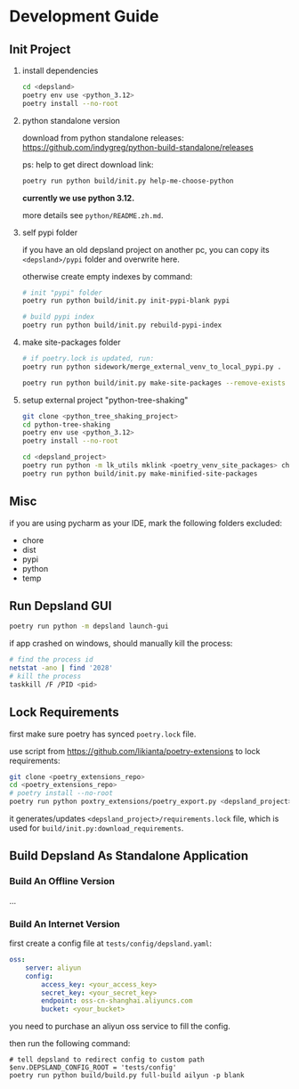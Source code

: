 # Development Guide

## Init Project

1.  install dependencies

    ```sh
    cd <depsland>
    poetry env use <python_3.12>
    poetry install --no-root
    ```

2.  python standalone version

    download from python standalone releases: 
    https://github.com/indygreg/python-build-standalone/releases
    
    ps: help to get direct download link:

    ```sh
    poetry run python build/init.py help-me-choose-python
    ```

    **currently we use python 3.12.**

    more details see `python/README.zh.md`.

3.  self pypi folder

    if you have an old depsland project on another pc, you can copy its 
    `<depsland>/pypi` folder and overwrite here.

    otherwise create empty indexes by command:

    ```sh
    # init "pypi" folder
    poetry run python build/init.py init-pypi-blank pypi
    
    # build pypi index
    poetry run python build/init.py rebuild-pypi-index
    ```

3.  make site-packages folder

    ```sh
    # if poetry.lock is updated, run:
    poetry run python sidework/merge_external_venv_to_local_pypi.py .
    
    poetry run python build/init.py make-site-packages --remove-exists
    ```

5.  setup external project "python-tree-shaking"

    ```sh
    git clone <python_tree_shaking_project>
    cd python-tree-shaking
    poetry env use <python_3.12>
    poetry install --no-root
    
    cd <depsland_project>
    poetry run python -m lk_utils mklink <poetry_venv_site_packages> chore/venv
    poetry run python build/init.py make-minified-site-packages
    ```

## Misc

if you are using pycharm as your IDE, mark the following folders excluded:

- chore
- dist
- pypi
- python
- temp

## Run Depsland GUI

```sh
poetry run python -m depsland launch-gui
```

if app crashed on windows, should manually kill the process:

```sh
# find the process id
netstat -ano | find '2028'
# kill the process
taskkill /F /PID <pid>
```

## Lock Requirements

first make sure poetry has synced `poetry.lock` file.

use script from https://github.com/likianta/poetry-extensions to lock 
requirements:

```sh
git clone <poetry_extensions_repo>
cd <poetry_extensions_repo>
# poetry install --no-root
poetry run python poxtry_extensions/poetry_export.py <depsland_project>
```

it generates/updates `<depsland_project>/requirements.lock` file, which is used 
for `build/init.py:download_requirements`.

## Build Depsland As Standalone Application

### Build An Offline Version

...

### Build An Internet Version

first create a config file at `tests/config/depsland.yaml`:

```yaml
oss:
    server: aliyun
    config:
        access_key: <your_access_key>
        secret_key: <your_secret_key>
        endpoint: oss-cn-shanghai.aliyuncs.com
        bucket: <your_bucket>
```

you need to purchase an aliyun oss service to fill the config.

then run the following command:

```nushell
# tell depsland to redirect config to custom path
$env.DEPSLAND_CONFIG_ROOT = 'tests/config'
poetry run python build/build.py full-build ailyun -p blank
```
